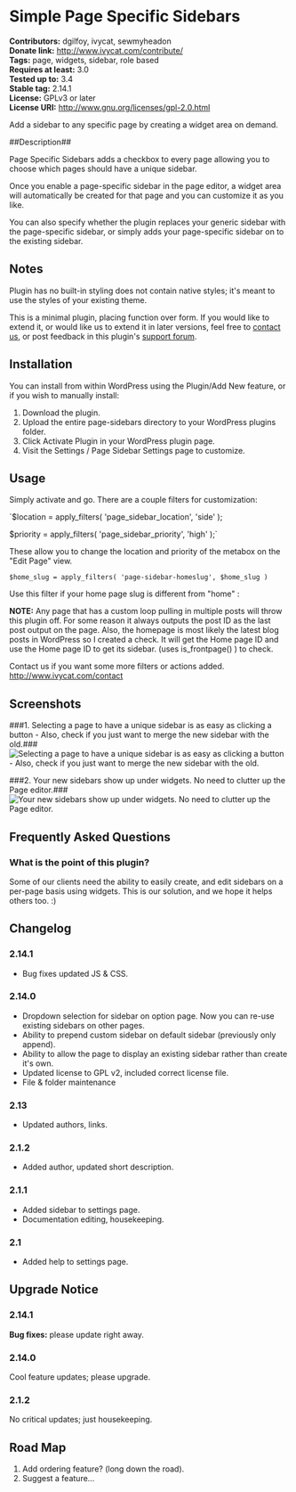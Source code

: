 # Simple Page Specific Sidebars #
**Contributors:** dgilfoy, ivycat, sewmyheadon  
**Donate link:** http://www.ivycat.com/contribute/  
**Tags:** page, widgets, sidebar, role based  
**Requires at least:** 3.0  
**Tested up to:** 3.4  
**Stable tag:** 2.14.1  
**License:** GPLv3 or later  
**License URI:** http://www.gnu.org/licenses/gpl-2.0.html  

Add a sidebar to any specific page by creating a widget area on demand.

##Description##

Page Specific Sidebars adds a checkbox to every page allowing you to choose which pages should have a unique sidebar.  

Once you enable a page-specific sidebar in the page editor, a widget area will automatically be created for that page and you can customize it as you like.  

You can also specify whether the plugin replaces your generic sidebar with the page-specific sidebar, or simply adds your page-specific sidebar on to the existing sidebar.

## Notes ##

Plugin has no built-in styling does not contain native styles; it's meant to use the styles of your existing theme.

This is a minimal plugin, placing function over form.  If you would like to extend it, or would like us to extend it in later versions, feel free to [contact us](http://www.ivycat.com/contact/), or post feedback in this plugin's [support forum]().

## Installation ##

You can install from within WordPress using the Plugin/Add New feature, or if you wish to manually install:

1. Download the plugin.
1. Upload the entire page-sidebars directory to your WordPress plugins folder.
1. Click Activate Plugin in your WordPress plugin page.
1. Visit the Settings / Page Sidebar Settings page to customize.

## Usage ##

Simply activate and go.  There are a couple filters for customization:

`$location = apply_filters( 'page_sidebar_location', 'side' );

$priority = apply_filters( 'page_sidebar_priority', 'high' );`

These allow you to change the location and priority of the metabox on the "Edit Page" view.

`$home_slug = apply_filters( 'page-sidebar-homeslug', $home_slug )`

Use this filter if your home page slug is different from "home" : 

**NOTE:** Any page that has a custom loop pulling in multiple posts will throw this plugin off.  For some reason it always outputs the post ID as the last  
post output on the page.  Also, the homepage is most likely the latest blog posts in WordPress so I created a check.  It will get the Home page ID and 
use the Home page ID to get its sidebar. (uses is_frontpage() ) to check.

Contact us if you want some more filters or actions added.  http://www.ivycat.com/contact

## Screenshots ##

###1. Selecting a page to have a unique sidebar is as easy as clicking a button - Also, check if you just want to merge the new sidebar with the old.###
![Selecting a page to have a unique sidebar is as easy as clicking a button - Also, check if you just want to merge the new sidebar with the old.](http://s.wordpress.org/extend/plugins/simple-page-specific-sidebars/screenshot-1.png)

###2. Your new sidebars show up under widgets.  No need to clutter up the Page editor.###
![Your new sidebars show up under widgets.  No need to clutter up the Page editor.](http://s.wordpress.org/extend/plugins/simple-page-specific-sidebars/screenshot-2.png)


## Frequently Asked Questions ##

### What is the point of this plugin? ###

Some of our clients need the ability to easily create, and edit sidebars on a per-page basis using widgets.  This is our solution, and we hope it helps others too. :)

## Changelog ##

### 2.14.1 ###
* Bug fixes updated JS & CSS.

### 2.14.0 ###
* Dropdown selection for sidebar on option page.  Now you can re-use existing sidebars on other pages.
* Ability to prepend custom sidebar on default sidebar (previously only append).
* Ability to allow the page to display an existing sidebar rather than create it's own.
* Updated license to GPL v2, included correct license file.
* File & folder maintenance

### 2.13 ###
* Updated authors, links.

### 2.1.2 ###
* Added author, updated short description.

### 2.1.1 ###
* Added sidebar to settings page.  
* Documentation editing, housekeeping.

### 2.1 ###
* Added help to settings page.

## Upgrade Notice ##

### 2.14.1 ###
**Bug fixes:** please update right away.  

### 2.14.0 ###

Cool feature updates; please upgrade.

### 2.1.2 ###

No critical updates; just housekeeping.

## Road Map ##

1. Add ordering feature? (long down the road).
2. Suggest a feature...


